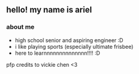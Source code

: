## hello! my name is ariel

### about me
- high school senior and aspiring engineer :D
- i like playing sports (especially ultimate frisbee)
- here to learnnnnnnnnnnnnnn!!!! :D

pfp credits to vickie chen <3
<!--
**mynameisariel/mynameisariel** is a ✨ _special_ ✨ repository because its `README.md` (this file) appears on your GitHub profile.

Here are some ideas to get you started:

- 🔭 I’m currently working on ...
- 🌱 I’m currently learning ...
- 👯 I’m looking to collaborate on ...
- 🤔 I’m looking for help with ...
- 💬 Ask me about ...
- 📫 How to reach me: ...
- 😄 Pronouns: ...
- ⚡ Fun fact: ...
-->
